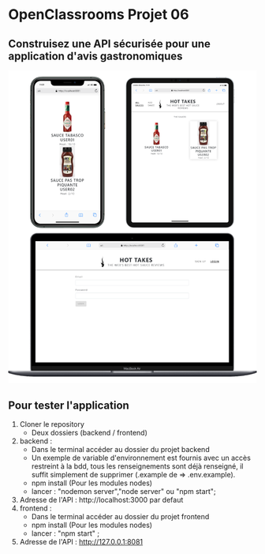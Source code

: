 # OpenClassrooms Projet 06 
## Construisez une API sécurisée pour une application d'avis gastronomiques


![screen Site](./readme.png)

## Pour tester l'application
1. Cloner le repository
    - Deux dossiers (backend / frontend)
2. backend :
    - Dans le terminal accéder au dossier du projet backend
    - Un exemple de variable d'environnement est fournis avec un accès restreint à la bdd, tous les renseignements sont déjà renseigné, il suffit simplement de supprimer (.example de => .env.example).
    - npm install (Pour les modules nodes)
    - lancer : "nodemon server","node server" ou "npm start";
3. Adresse de l'API : http://localhost:3000 par defaut
4. frontend : 
    - Dans le terminal accéder au dossier du projet frontend
    - npm install (Pour les modules nodes)
    - lancer : "npm start" ;
5. Adresse de l'API : http://127.0.0.1:8081


